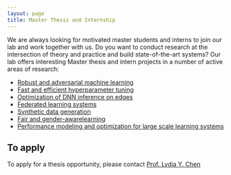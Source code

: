 ```yaml
---
layout: page
title: Master Thesis and Internship
---
```

We are always looking for motivated master students and interns to join our lab and work together with us.
Do you want to conduct research at the intersection of theory and practice and build state-of-the-art systems? Our lab offers interesting Master thesis and intern projects in a number of active areas of research:
- [Robust and adversarial machine learning](./research.md#Robust)
- [Fast and efficient hyperparameter tuning](./research.md#Tune)
- [Optimization of DNN inference on edges](./research.md#EdgInf)
- [Federated learning systems](./research.md#federated)
- [Synthetic data generation](./research.md#GAN)
- [Fair and gender-awarelearning](./research.md#FairIM)
- [Performance modeling and optimization for large scale learning systems](./research.md#Tune)


## To apply

To apply for a thesis opportunity, please contact [Prof. Lydia Y. Chen](mailto:lydiaychen@ieee.org)

